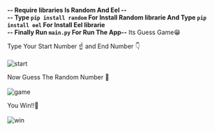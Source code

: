 **-- Require libraries Is Random And Eel --** <br>
**-- Type ```pip install random``` For Install Random librarie And Type ```pip install eel``` For Install Eel librarie** <br>
**-- Finally Run ```main.py``` For Run The App--** 
Its Guess Game😁

Type Your Start Number ☝️ and End Number 👇<br><br>
![start](https://github.com/OmarShrif1/Guess-Game/assets/156568739/84cd9a2d-7e26-473d-a3ef-47e760055e23)


Now Guess The Random Number 🧐<br><br>
![game](https://github.com/OmarShrif1/Guess-Game/assets/156568739/c502528e-c0e3-41d4-aa85-89d440e97368)

You Win!!🥳<br><br>
![win](https://github.com/OmarShrif1/Guess-Game/assets/156568739/2c033e35-9fab-4bcb-9c0a-e7d662dd6fd8)
